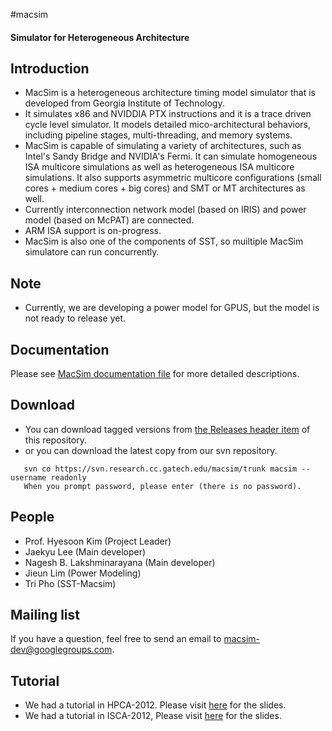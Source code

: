 #macsim


#### Simulator for Heterogeneous Architecture

## Introduction

* MacSim is a heterogeneous architecture timing model simulator that is developed from Georgia Institute of Technology.
* It simulates x86 and NVIDDIA PTX instructions and it is a trace driven cycle level simulator. It models detailed mico-architectural behaviors, including pipeline stages, multi-threading, and memory systems.
* MacSim is capable of simulating a variety of architectures, such as Intel's Sandy Bridge and NVIDIA's Fermi. It can simulate homogeneous ISA multicore simulations as well as heterogeneous ISA multicore simulations. It also supports asymmetric multicore configurations (small cores + medium cores + big cores) and SMT or MT architectures as well.
* Currently interconnection network model (based on IRIS) and power model (based on McPAT) are connected.
* ARM ISA support is on-progress.
* MacSim is also one of the components of SST, so muiltiple MacSim simulatore can run concurrently.


## Note

* Currently, we are developing a power model for GPUS, but the model is not ready to release yet.

 
## Documentation

Please see [MacSim documentation file](http://macsim.googlecode.com/files/macsim.pdf) for more detailed descriptions.


## Download

* You can download tagged versions from [the Releases header item](https://github.com/macsimgt/macsim/releases) of this repository.
* or you can download the latest copy from our svn repository.

```
   svn co https://svn.research.cc.gatech.edu/macsim/trunk macsim --username readonly
   When you prompt password, please enter (there is no password).
```


## People

* Prof. Hyesoon Kim (Project Leader)
* Jaekyu Lee (Main developer)
* Nagesh B. Lakshminarayana (Main developer)
* Jieun Lim (Power Modeling)
* Tri Pho (SST-Macsim)


## Mailing list

If you have a question, feel free to send an email to macsim-dev@googlegroups.com.


## Tutorial

* We had a tutorial in HPCA-2012. Please visit [here](http://comparch.gatech.edu/hparch/OcelotMacsim_tutorial.html) for the slides.
* We had a tutorial in ISCA-2012, Please visit [here](http://comparch.gatech.edu/hparch/isca12_gt.html) for the slides.

